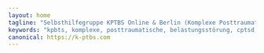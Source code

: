 ```yaml
---
layout: home
tagline: "Selbsthilfegruppe KPTBS Online & Berlin (Komplexe Posttraumatische Belastungsstörung)"
keywords: "kpbts, komplexe, posttraumatische, belastungsstörung, cptsd, childhood, trauma, selbsthilfe, selbsthilfegruppe, Kindheits-Trauma, Kindheitstrauma, Bindungstrauma, childhood emotional trauma, komplexe PTBS, 6B41, Bessel van der Kolk, Verkörperter Schrecken, Peter Levine, Somatic Experiencing, Laurence Heller, NARM, Verena König"
canonical: https://k-ptbs.com
---
```

